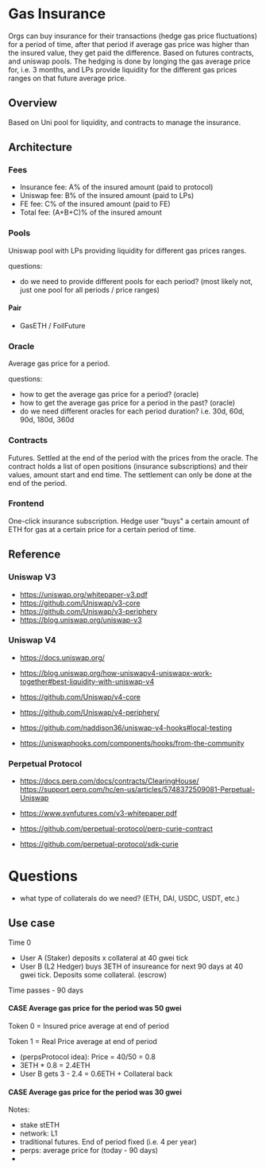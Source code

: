 # Gas Insurance

Orgs can buy insurance for their transactions (hedge gas price fluctuations) for a period of time, after that period if average gas price was higher than the insured value, they get paid the difference.
Based on futures contracts, and uniswap pools. The hedging is done by longing the gas average price for, i.e. 3 months, and LPs provide liquidity for the different gas prices ranges on that future average price.


## Overview
Based on Uni pool for liquidity, and contracts to manage the insurance. 


## Architecture

### Fees
- Insurance fee: A% of the insured amount (paid to protocol)
- Uniswap fee: B% of the insured amount (paid to LPs)
- FE fee: C% of the insured amount (paid to FE)
- Total fee: (A+B+C)% of the insured amount

### Pools 
Uniswap pool with LPs providing liquidity for different gas prices ranges. 

questions:
- do we need to provide different pools for each period? (most likely not, just one pool for all periods / price ranges)

#### Pair
- GasETH / FoilFuture

### Oracle 
Average gas price for a period.

questions:
- how to get the average gas price for a period? (oracle)
- how to get the average gas price for a period in the past? (oracle)
- do we need different oracles for each period duration? i.e. 30d, 60d, 90d, 180d, 360d 
  

### Contracts 
Futures. Settled at the end of the period with the prices from the oracle.
The contract holds a list of open positions (insurance subscriptions) and their values, amount start and end time.
The settlement can only be done at the end of the period.



### Frontend 
One-click insurance subscription. Hedge user "buys" a certain amount of ETH for gas at a certain price for a certain period of time.



## Reference
### Uniswap V3
- https://uniswap.org/whitepaper-v3.pdf
- https://github.com/Uniswap/v3-core
- https://github.com/Uniswap/v3-periphery
- https://blog.uniswap.org/uniswap-v3



### Uniswap V4
- https://docs.uniswap.org/
- https://blog.uniswap.org/how-uniswapv4-uniswapx-work-together#best-liquidity-with-uniswap-v4
- https://github.com/Uniswap/v4-core
- https://github.com/Uniswap/v4-periphery/

- https://github.com/naddison36/uniswap-v4-hooks#local-testing
- https://uniswaphooks.com/components/hooks/from-the-community


### Perpetual Protocol
- https://docs.perp.com/docs/contracts/ClearingHouse/
https://support.perp.com/hc/en-us/articles/5748372509081-Perpetual-Uniswap
- https://www.synfutures.com/v3-whitepaper.pdf

- https://github.com/perpetual-protocol/perp-curie-contract
- https://github.com/perpetual-protocol/sdk-curie



# Questions

- what type of collaterals do we need? (ETH, DAI, USDC, USDT, etc.)


## Use case
Time 0
- User A (Staker) deposits x collateral at 40 gwei tick
- User B (L2 Hedger) buys 3ETH of insureance for next 90 days at 40 gwei tick. Deposits some collateral. (escrow)



Time passes - 90 days
#### CASE Average gas price for the period was 50 gwei
Token 0 = Insured price average at end of period

Token 1 = Real Price average at end of period
- (perpsProtocol idea): Price = 40/50 = 0.8
- 3ETH * 0.8 = 2.4ETH 
- User B gets 3 - 2.4 = 0.6ETH + Collateral back
#### CASE Average gas price for the period was 30 gwei


Notes: 
- stake stETH
- network: L1 
- traditional futures. End of period fixed (i.e. 4 per year)
- perps: average price for (today - 90 days)
- 